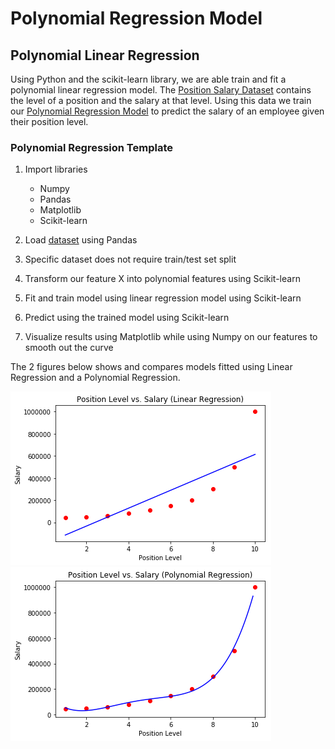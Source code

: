 # Polynomial Regression Model

## Polynomial Linear Regression

Using Python and the scikit-learn library, we are able train and fit a polynomial linear regression model.
The [Position Salary Dataset](./Position_Salaries.csv) contains the level of a position and the salary at that level.
Using this data we train our [Polynomial Regression Model](./polynomial-regression.py) to predict the salary of an employee given their position level.

### Polynomial Regression Template

  1. Import libraries
      - Numpy
      - Pandas
      - Matplotlib
      - Scikit-learn

  2. Load [dataset](./Position_Salaries.csv) using Pandas

  3. Specific dataset does not require train/test set split

  4. Transform our feature X into polynomial features using Scikit-learn

  5. Fit and train model using linear regression model using Scikit-learn

  6. Predict using the trained model using Scikit-learn

  7. Visualize results using Matplotlib while using Numpy on our features to smooth out the curve

The 2 figures below shows and compares models fitted using Linear Regression and a Polynomial Regression.

![Linear Regression](./linear-regression.png)
![Polynomial Regression](./polynomial-regression.png)
